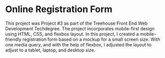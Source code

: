 # Online Registration Form

This project was Project #3 as part of the Treehouse Front End Web Development Techdegree. The project incorporates mobile-first design using HTML, CSS, and flexbox layout. In this project, I created a mobile-friendly registration form based on a mockup for a small screen size. With one media query, and with the help of flexbox, I adjusted the layout to adjust to a tablet, laptop, and desktop size.
